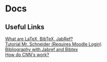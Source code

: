 # Docs
## Useful Links
[What are LaTeX, BibTeX, JabRef?](http://www.library.ethz.ch/content/download/1765/18307/version/10/file/TeXSchulung_X2014.pdf)  
[Tutorial Mr. Schneider (Requires Moodle Login)](https://moodle.bbbaden.ch/mod/folder/view.php?id=75631)  
[Bibliography with Jabref and Bibtex](http://tex.stackexchange.com/questions/79427/bibtex-and-jabref)  
[How do CNN's work?](http://cs231n.github.io/convolutional-networks/)  
